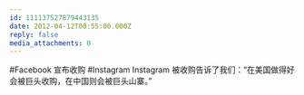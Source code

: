 ```yaml
---
id: 111137527879443135
date: 2012-04-12T00:55:00.000Z
reply: false
media_attachments: 0
---
```


#Facebook 宣布收购 #Instagram Instagram 被收购告诉了我们：“在美国做得好会被巨头收购，在中国则会被巨头山寨。” ​​​​

